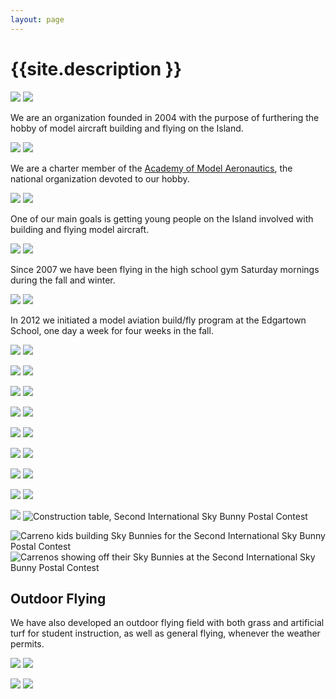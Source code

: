 ```yaml
---
layout: page
---
```


# {{site.description }}

![](/assets/sm_mvmfc_website-245.JPG)
![](/assets/sm_mvmfc_website-038.jpg)

We are an organization founded in 2004 with the purpose of furthering the hobby of model
aircraft building and flying on the Island.

![](/assets/sm_mvmfc_website-218.JPG)
![](/assets/sm_airplanes-003.jpg)

We are a charter member of the [Academy of Model Aeronautics](http://www.modelaircraft.org/),
the national organization devoted to our hobby.

![](/assets/sm_mvmfc_website-041.jpg)
![](/assets/sm_mvmfc_website-254.JPG)

One of our main goals is getting young people on the Island involved
with building and flying model aircraft.

![](/assets/sm_airplanes-010.JPG)
![](/assets/sm_mvmfc_website-022.JPG)

Since 2007 we have been flying in the high school gym Saturday mornings during the fall and winter.

![](/assets/sm_mvmfc_website-246.JPG)
![](/assets/sm_airplanes-098.jpg)

In 2012 we initiated a model aviation build/fly program at the
Edgartown School, one day a week for four weeks in the fall.

![](/assets/sm_mvmfc_website-223.JPG)
![](/assets/sm_mvmfc_website-240.JPG)

![](/assets/sm_mvmfc_website-255.JPG)
![](/assets/sm_mvmfc_website-242.JPG)

![](/assets/sm_mvmfc_website-044.jpg)
![](/assets/sm_airplanes-100.JPG)

![](/assets/sm_mvmfc_website-247.JPG)
![](/assets/sm_airplanes-095.JPG)

![](/assets/sm_mvmfc_website-224.JPG)
![](/assets/sm_mvmfc_website-094.JPG)

![](/assets/sm_mvmfc_website-249.JPG)
![](/assets/sm_mvmfc_website-097.JPG)

![](/assets/sm_mvmfc_website-046.jpg)
![](/assets/sm_mvmfc_website-090.JPG)

![](/assets/sm_mvmfc_website-244.JPG)
![](/assets/sm_mvmfc_website-248.JPG)

![](/assets/sm_mvmfc_website-070.JPG)
![Construction table, Second International Sky Bunny Postal Contest](/assets/sm_construction_table.jpg)

![Carreno kids building Sky Bunnies for the Second International Sky Bunny Postal Contest](/assets/sm_kids_building.jpg)
![Carrenos showing off their Sky Bunnies at the Second International Sky Bunny Postal Contest](/assets/sm_bunny_showing_off.jpg)


## Outdoor Flying

We have also developed an outdoor
flying field with both grass and artificial turf for student instruction, as well as
general flying, whenever the weather permits.

![](/assets/sm_airplanes-077.JPG)
![](/assets/sm_airplanes-009.jpg)

![](/assets/sm_airplanes-065.JPG)
![](/assets/sm_miss2.jpg)
